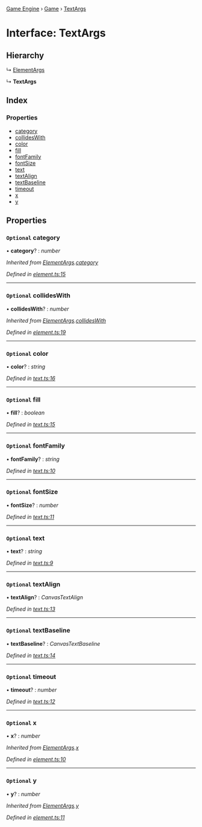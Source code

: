 [Game Engine](../README.md) › [Game](../modules/game.md) › [TextArgs](game.textargs.md)

# Interface: TextArgs

## Hierarchy

  ↳ [ElementArgs](game.elementargs.md)

  ↳ **TextArgs**

## Index

### Properties

* [category](game.textargs.md#optional-category)
* [collidesWith](game.textargs.md#optional-collideswith)
* [color](game.textargs.md#optional-color)
* [fill](game.textargs.md#optional-fill)
* [fontFamily](game.textargs.md#optional-fontfamily)
* [fontSize](game.textargs.md#optional-fontsize)
* [text](game.textargs.md#optional-text)
* [textAlign](game.textargs.md#optional-textalign)
* [textBaseline](game.textargs.md#optional-textbaseline)
* [timeout](game.textargs.md#optional-timeout)
* [x](game.textargs.md#optional-x)
* [y](game.textargs.md#optional-y)

## Properties

### `Optional` category

• **category**? : *number*

*Inherited from [ElementArgs](game.elementargs.md).[category](game.elementargs.md#optional-category)*

*Defined in [element.ts:15](https://github.com/noobiept/game_engine/blob/625c324/source/element.ts#L15)*

___

### `Optional` collidesWith

• **collidesWith**? : *number*

*Inherited from [ElementArgs](game.elementargs.md).[collidesWith](game.elementargs.md#optional-collideswith)*

*Defined in [element.ts:19](https://github.com/noobiept/game_engine/blob/625c324/source/element.ts#L19)*

___

### `Optional` color

• **color**? : *string*

*Defined in [text.ts:16](https://github.com/noobiept/game_engine/blob/625c324/source/text.ts#L16)*

___

### `Optional` fill

• **fill**? : *boolean*

*Defined in [text.ts:15](https://github.com/noobiept/game_engine/blob/625c324/source/text.ts#L15)*

___

### `Optional` fontFamily

• **fontFamily**? : *string*

*Defined in [text.ts:10](https://github.com/noobiept/game_engine/blob/625c324/source/text.ts#L10)*

___

### `Optional` fontSize

• **fontSize**? : *number*

*Defined in [text.ts:11](https://github.com/noobiept/game_engine/blob/625c324/source/text.ts#L11)*

___

### `Optional` text

• **text**? : *string*

*Defined in [text.ts:9](https://github.com/noobiept/game_engine/blob/625c324/source/text.ts#L9)*

___

### `Optional` textAlign

• **textAlign**? : *CanvasTextAlign*

*Defined in [text.ts:13](https://github.com/noobiept/game_engine/blob/625c324/source/text.ts#L13)*

___

### `Optional` textBaseline

• **textBaseline**? : *CanvasTextBaseline*

*Defined in [text.ts:14](https://github.com/noobiept/game_engine/blob/625c324/source/text.ts#L14)*

___

### `Optional` timeout

• **timeout**? : *number*

*Defined in [text.ts:12](https://github.com/noobiept/game_engine/blob/625c324/source/text.ts#L12)*

___

### `Optional` x

• **x**? : *number*

*Inherited from [ElementArgs](game.elementargs.md).[x](game.elementargs.md#optional-x)*

*Defined in [element.ts:10](https://github.com/noobiept/game_engine/blob/625c324/source/element.ts#L10)*

___

### `Optional` y

• **y**? : *number*

*Inherited from [ElementArgs](game.elementargs.md).[y](game.elementargs.md#optional-y)*

*Defined in [element.ts:11](https://github.com/noobiept/game_engine/blob/625c324/source/element.ts#L11)*
